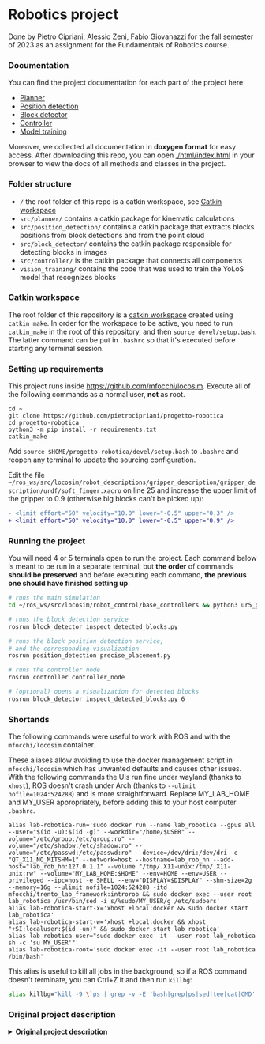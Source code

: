 # Robotics project

Done by Pietro Cipriani, Alessio Zeni, Fabio Giovanazzi for the fall semester of 2023 as an assignment for the Fundamentals of Robotics course.

### Documentation

You can find the project documentation for each part of the project here:
- [Planner](./src/planner/README.md)
- [Position detection](./src/position_detection/Readme.md)
- [Block detector](./src/block_detector/README.md)
- [Controller](./src/controller/README.md)
- [Model training](./vision_training/README.md)

Moreover, we collected all documentation in **doxygen format** for easy access. After downloading this repo, you can open [./html/index.html](./html/index.html) in your browser to view the docs of all methods and classes in the project.

### Folder structure

- `/` the root folder of this repo is a catkin workspace, see [Catkin workspace](#catkin-workspace)
- `src/planner/` contains a catkin package for kinematic calculations
- `src/position_detection/` contains a catkin package that extracts blocks positions from block detections and from the point cloud
- `src/block_detector/` contains the catkin package responsible for detecting blocks in images
- `src/controller/` is the catkin package that connects all components 
- `vision_training/` contains the code that was used to train the YoLoS model that recognizes blocks

### Catkin workspace

The root folder of this repository is a [catkin workspace](http://wiki.ros.org/catkin/Tutorials/create_a_workspace) created using `catkin_make`. In order for the workspace to be active, you need to run `catkin_make` in the root of this repository, and then `source devel/setup.bash`. The latter command can be put in `.bashrc` so that it's executed before starting any terminal session.

### Setting up requirements

This project runs inside https://github.com/mfocchi/locosim. Execute all of the following commands as a normal user, **not** as root.

```
cd ~
git clone https://github.com/pietrocipriani/progetto-robotica
cd progetto-robotica
python3 -m pip install -r requirements.txt
catkin_make
```

Add `source $HOME/progetto-robotica/devel/setup.bash` to `.bashrc` and reopen any terminal to update the sourcing configuration.

Edit the file `~/ros_ws/src/locosim/robot_descriptions/gripper_description/gripper_description/urdf/soft_finger.xacro` on line 25 and increase the upper limit of the gripper to 0.9 (otherwise big blocks can't be picked up):
```diff
- <limit effort="50" velocity="10.0" lower="-0.5" upper="0.3" />
+ <limit effort="50" velocity="10.0" lower="-0.5" upper="0.9" />
```

### Running the project

You will need 4 or 5 terminals open to run the project. Each command below is meant to be run in a separate terminal, but **the order** of commands **should be preserved** and before executing each command, **the previous one should have finished setting up**.

```sh
# runs the main simulation
cd ~/ros_ws/src/locosim/robot_control/base_controllers && python3 ur5_generic.py

# runs the block detection service
rosrun block_detector inspect_detected_blocks.py

# runs the block position detection service,
# and the corresponding visualization
rosrun position_detection precise_placement.py

# runs the controller node
rosrun controller controller_node

# (optional) opens a visualization for detected blocks
rosrun block_detector inspect_detected_blocks.py 6
```

### Shortands

The following commands were useful to work with ROS and with the `mfocchi/locosim` container.

These aliases allow avoiding to use the docker management script in `mfocchi/locosim` which has unwanted defaults and causes other issues. With the following commands the UIs run fine under wayland (thanks to `xhost`), ROS doesn't crash under Arch (thanks to `--ulimit nofile=1024:524288`) and is more straightforward. Replace MY_LAB_HOME and MY_USER appropriately, before adding this to your host computer `.bashrc`.
```
alias lab-robotica-run='sudo docker run --name lab_robotica --gpus all --user="$(id -u):$(id -g)" --workdir="/home/$USER" --volume="/etc/group:/etc/group:ro" --volume="/etc/shadow:/etc/shadow:ro" --volume="/etc/passwd:/etc/passwd:ro" --device=/dev/dri:/dev/dri -e "QT_X11_NO_MITSHM=1" --network=host --hostname=lab_rob_hn --add-host="lab_rob_hn:127.0.1.1" --volume "/tmp/.X11-unix:/tmp/.X11-unix:rw" --volume="MY_LAB_HOME:$HOME" --env=HOME --env=USER --privileged --ipc=host -e SHELL --env="DISPLAY=$DISPLAY" --shm-size=2g --memory=16g --ulimit nofile=1024:524288 -itd mfocchi/trento_lab_framework:introrob && sudo docker exec --user root lab_robotica /usr/bin/sed -i s/%sudo/MY_USER/g /etc/sudoers'
alias lab-robotica-start-x='xhost +local:docker && sudo docker start lab_robotica'
alias lab-robotica-start-w='xhost +local:docker && xhost "+SI:localuser:$(id -un)" && sudo docker start lab_robotica'
alias lab-robotica-user="sudo docker exec -it --user root lab_robotica sh -c 'su MY_USER'"
alias lab-robotica-root='sudo docker exec -it --user root lab_robotica /bin/bash'
```

This alias is useful to kill all jobs in the background, so if a ROS command doesn't terminate, you can Ctrl+Z it and then run `killbg`:
```sh
alias killbg="kill -9 \`ps | grep -v -E 'bash|grep|ps|sed|tee|cat|CMD' | sed 's@^[^0-9]*\([0-9]\+\).*@\1@' | tee >(cat >&2)\`"
```

### Original project description

<details><summary><b>Original project description</b></summary>


## Project n. 1
A number of objects (e.g., mega-blocks) are stored without any specific order on a stand
(initial stand) located within the workspace of a robotic manipulator. The manipulator is an
anthropomorphic arm, with a spherical wrist and a two-fingered gripper as end-effector.
The objects can belong to different classes but have a known geometry (coded in the STL files). The objective of the project is to use the manipulator to pick the objects in sequence and to position them on a different stand according to a specified order (final stand). A calibrated 3D sensor is used to locate the different objects and to detect their position in the initial stand. 
### Assignment
There are multiple objects on the initial stand, one for each class. There is no specific order
in the initial configuration, except that the base of the object is “naturally” in contact with the
ground. Each object has to be picked up and stored in the position prescribed for its class
and marked by the object’s silhouette.
### Delivery rules
The project is developed in groups. The typical group size consists of three-four members. We can also accept groups with a smaller number of members. The group is supposed to work in perfect cooperation and the workload is required to be fairly distributed. The specific contribution of each member will be exposed during the project discussion.
The delivery phase is as follows:

1. The project can be implemented both in simulation or on the real robot. In the second case it will have to be tested in the laboratory with the Teaching Assistant at most 5 least five days before the exam date. During the tests, small videos can be shot and used for the presentation.
2. Each group will have to deliver the package containing the full code (with doxygen documentation and a readme for use) plus a 5-6 pages report describing
    - the technique used for perception
    - the technique used for robot motion 
    - the technique used for high-level planning
3. The delivery deadline is three days before the (oral) exam presentation
4. On the day of the exam, the students will give a 10 minutes presentation highlighting the contribution of each member inside the oral session.
5. If allowed by the time, the group could also be asked to perform a small demo session. Otherwise, we will rely on the clip shot before the exam.

</details>
